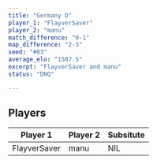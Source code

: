 ```yaml
---
title: "Germany D"
player_1: "FlayverSaver"
player_2: "manu"
match_difference: "0-1"
map_difference: "2-3"
seed: "#83"
average_elo: "1507.5"
excerpt: "FlayverSaver and manu"
status: "DNQ"

---
```

## Players

| Player 1 | Player 2 | Subsitute |
| -- | -- | -- |
| FlayverSaver | manu | NIL |
